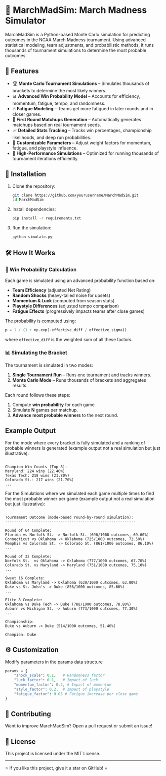 # 🏀 MarchMadSim: March Madness Simulator

MarchMadSim is a Python-based Monte Carlo simulation for predicting outcomes in the NCAA March Madness tournament. Using advanced statistical modeling, team adjustments, and probabilistic methods, it runs thousands of tournament simulations to determine the most probable outcomes. 

## 📌 Features

- 🏆 **Monte Carlo Tournament Simulations** – Simulates thousands of brackets to determine the most likely winners.
- 📊 **Advanced Win Probability Model** – Accounts for efficiency, momentum, fatigue, tempo, and randomness.
- 🔥 **Fatigue Modeling** – Teams get more fatigued in later rounds and in closer games.
- 🚀 **First Round Matchups Generation** – Automatically generates matchups based on real tournament seeds.
- 📈 **Detailed Stats Tracking** – Tracks win percentages, championship likelihoods, and deep run probabilities.
- 🔄 **Customizable Parameters** – Adjust weight factors for momentum, fatigue, and playstyle influence.
- 🎯 **High-Performance Simulations** – Optimized for running thousands of tournament iterations efficiently.

## 🚀 Installation

1. Clone the repository:
   ```bash
   git clone https://github.com/yourusername/MarchMadSim.git
   cd MarchMadSim
   ```
2. Install dependencies:
   ```bash
   pip install -r requirements.txt
   ```
3. Run the simulation:
   ```bash
   python simulate.py
   ```

## 🛠 How It Works

### 🎲 Win Probability Calculation
Each game is simulated using an advanced probability function based on:
- **Team Efficiency** (adjusted Net Rating)
- **Random Shocks** (heavy-tailed noise for upsets)
- **Momentum & Luck** (computed from season stats)
- **Playstyle Differences** (adjusted tempo comparison)
- **Fatigue Effects** (progressively impacts teams after close games)

The probability is computed using:
```python
p = 1 / (1 + np.exp(-effective_diff / effective_sigma))
```
where `effective_diff` is the weighted sum of all these factors.

### 📊 Simulating the Bracket
The tournament is simulated in two modes:
1. **Single Tournament Run** – Runs one tournament and tracks winners.
2. **Monte Carlo Mode** – Runs thousands of brackets and aggregates results.

Each round follows these steps:
1. Compute **win probability** for each game.
2. Simulate **N** games per matchup.
3. **Advance most probable winners** to the next round.

##  Example Output
For the mode where every bracket is fully simulated and a ranking of probable winners is generated (example output not a real simulation but just illustrative):

```plaintext

Champion Win Counts (Top 8): 
Maryland: 224 wins (22.40%)
Texas Tech: 218 wins (21.80%)
Colorado St.: 217 wins (21.70%)
...
```
For the Simulations where we simulated each game multiple times to find the most probable winner per game (example output not a real simulation but just illustrative):

```plaintext

Tournament Outcome (mode-based round-by-round simulation):
-----------------------------------------------------------

Round of 64 Complete:
Florida vs Norfolk St. -> Norfolk St. (696/1000 outcomes, 69.60%)
Connecticut vs Oklahoma -> Oklahoma (725/1000 outcomes, 72.50%)
Memphis vs Colorado St. -> Colorado St. (861/1000 outcomes, 86.10%)
...

Round of 32 Complete:
Norfolk St.  vs Oklahoma -> Oklahoma (777/1000 outcomes, 67.70%)
Colorado St. vs Maryland -> Maryland (751/1000 outcomes, 75.10%)
...

Sweet 16 Complete:
Oklahoma vs Maryland -> Oklahoma (630/1000 outcomes, 63.00%)
Duke vs St. John's -> Duke (856/1000 outcomes, 85.60%)
...

Elite 8 Complete:
Oklahoma vs Duke Tech -> Duke (788/1000 outcomes, 78.80%)
Auburn vs Michigan St. -> Auburn (773/1000 outcomes, 77.30%)
...

Championship:
Duke vs Auburn -> Duke (514/1000 outcomes, 51.40%)

Champion: Duke
```
## ⚙️ Customization
Modify parameters in the params data structure
```python
params = {
    "shock_scale": 0.1,   # Randomness factor
    "luck_factor": 0.1,   # Impact of luck
    "momentum_factor": 0.2, # Impact of momentum
    "style_factor": 0.2,  # Impact of playstyle
    "fatigue_factor": 0.05 # Fatigue increase per close game
}
```


## 🤝 Contributing
Want to improve MarchMadSim? Open a pull request or submit an issue!

## 📜 License
This project is licensed under the MIT License.

---

⭐ If you like this project, give it a star on GitHub! ⭐
